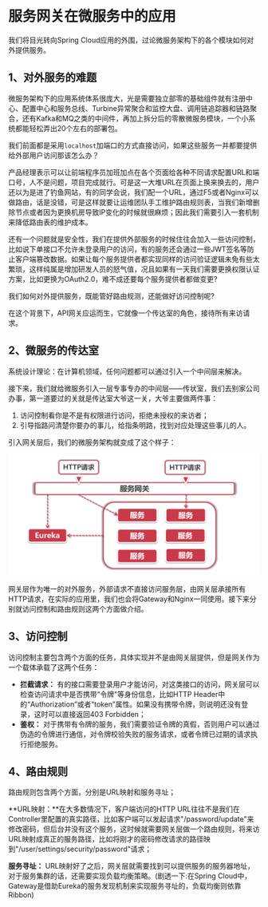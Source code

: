 # 服务网关在微服务中的应用

我们将目光转向Spring Cloud应用的外围，过论微服务架构下的各个模块如何对外提供服务。

## 1、对外服务的难题

微服务架构下的应用系统体系很庞大，光是需要独立部零的基础组件就有注册中心、配置中心和服务总线、Turbine异常聚合和监控大盘、调用链追踪器和链路聚合，还有Kafka和MQ之类的中间件，再加上拆分后的零散微服务模块，一个小系统都能轻松弄出20个左右的部署包。

我们前面都是采用`localhost`加端口的方式直接访问，如果这些服务一并都要提供给外部用户访问那该怎么办？

产品经理表示可以让前端程序员加班加点在各个页面给各种不同请求配置URL和端口号，人不是问题，项目完成就行。可是这一大堆URL在页面上换来换去的，用户还以为是进了钓鱼网站，有的同学会说，我们配一个URL，通过F5或者Nginx可以做路由，话是没错，可是这样就要让运维团队手工维护路由规则表，当我们新增删除节点或者因为更换机房导致IP变化的时候就很麻烦；因此我们需要引入一套机制来降低路由表的维护成本。

还有一个问题就是安全性，我们在提供外部服务的时候住往会加入一些访问控制，比如说下单接口不允许未登录用户的访问，有的服务还会通过一些JWT签名等防止客户端篡改数据。如果让每个服务提供者都实现同样的访问验证逻辑未免有些太繁琐，这样纯属是增加研发人员的怒气值，况且如果有一天我们需要更换权限认证方案，比如更换为OAuth2.0，难不成还要每个服务提供者都做变更?

我们如何对外提供服务，既能管好路由规测，还能做好访问控制呢?

在这个背景下，API网关应运而生，它就像一个传达室的角色，接待所有来访请求。

## 2、微服务的传达室

系统设计理论：在计算机领域，任何问题都可以通过引入一个中间层来解决。

接下来，我们就给微服务引入一层专事专办的中间层——传状室，我们去别家公司办事，第一道要过的关就是传达室大爷这一关，大爷主要做两件事：

1. 访问控制看你是不是有权限进行访问，拒绝未授权的来访者；
2. 引导指路问清楚你要办的事儿，给指条明路，找到对应处理这些事儿的人。

引入网关层后，我们的微服务架构就变成了这个样子：

![输入图片说明](../img/01.png)

网关层作为唯一的对外服务，外部请求不直接访问服务层，由网关层承接所有HTTP请求，在实际的应用里，我们也会将Gateway和Nginx一同使用。接下来分别就访问控制和路由规则这两个方面做介绍。

## 3、访问控制

访问控制主要包含两个方面的任务，具体实现并不是由网关层提供，但是网关作为一个载体承载了这两个任务：

- **拦截请求：** 有的接口需要登录用户才能访问，对这类接口的访问，网关层可以检查访问请求中是否携带“令牌"等身份信息，比如HTTP Header中的“Authorization”或者“token”属性。如果没有携带令牌，则说明还没有登录，这时可以直接返回403 Forbidden；
- **鉴权：** 对于携带有令牌的服务，我们需要验证令牌的真假，否则用户可以通过伪造的令牌进行通信，对令牌校验失败的服务请求，或者令牌已过期的请求执行拒绝服务。

## 4、路由规则

路由规则包含两个方面，分别是URL映射和服务寻址；

**URL映射：**在大多数情况下，客户端访问的HTTP URL往往不是我们在Controller里配置的真实路径，比如客户端可以发起请求"/password/update"来修改密码，但后台并没有这个服务，这时候就需要网关层做一个路由规则，将来访URL映射成真正的服务路径，比如将刚才的密码修改请求的路径映到"/user/settings/security/password"请求；

**服务寻址：** URL映射好了之后，网关层就需要找到可以提供服务的服务器地址，对于服务集群的话，还需要实现负载均衡策略。(剧透一下:在Spring Cloud中，Gateway是借助Eureka的服务发现机制来实现服务寻址的，负载均衡则依靠Ribbon)